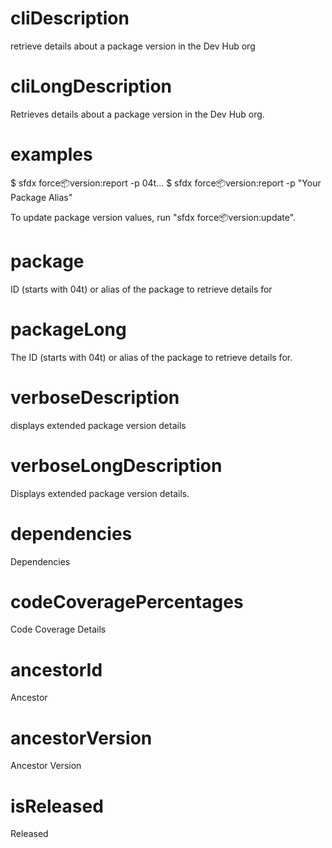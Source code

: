 # cliDescription

retrieve details about a package version in the Dev Hub org

# cliLongDescription

Retrieves details about a package version in the Dev Hub org.

# examples

$ sfdx force:package:version:report -p 04t...
$ sfdx force:package:version:report -p "Your Package Alias"

To update package version values, run "sfdx force:package:version:update".

# package

ID (starts with 04t) or alias of the package to retrieve details for

# packageLong

The ID (starts with 04t) or alias of the package to retrieve details for.

# verboseDescription

displays extended package version details

# verboseLongDescription

Displays extended package version details.

# dependencies

Dependencies

# codeCoveragePercentages

Code Coverage Details

# ancestorId

Ancestor

# ancestorVersion

Ancestor Version

# isReleased

Released
